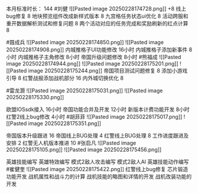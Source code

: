本月标准时长： 144
#刘健 
![[Pasted image 20250228174728.png]] +8
线上bug修复	8
地块预览组件改成新样式版本	8
九宫格任务状态ui优化		8
活动跨服和重开数据解析测试和修复问题	8
两个活动对应的任务完成和奖励刷新的红点计算	8

#聂成兵 
![[Pasted image 20250228174850.png]]
![[Pasted image 20250228174908.png]]
内城推格子UI功能修改    16小时
内城推格子添加新事件    8小时
内城推格子主角修改      8小时
帝国升级问题修改        8小时
#熊福成 
![[Pasted image 20250228174944.png]]
![[Pasted image 20250228175201.png]]
![[Pasted image 20250228175244.png]]
帝国项目测试问题修复                                            8
添加小游戏引导                                                       8
红警战报添加战机部分                                           16
内外城切换优化                                                       8

#雷龙灏 
![[Pasted image 20250228175031.png]]
![[Pasted image 20250228175330.png]]

欧盟IOSsdk接入      16小时
帝国功能合并及开发   12小时
新版本计费功能开发   8小时
红警2线上bug修改     4小时
#胡菲菲 
![[Pasted image 20250228175017.png]]
![[Pasted image 20250228175351.png]]

帝国版本升级跟进 16
帝国线上BUG处理      4
红警线上BUG处理     8
工作进度跟进及安排   2
红警无人机版本推进 10
#张启凡 
![[Pasted image 20250228175105.png]]
![[Pasted image 20250228175456.png]]

英雄技能编写
英雄特效编写
模式2敌人攻击编写
模式2敌人AI
英雄技能动作编写
#崔健奎 
![[Pasted image 20250228175422.png]]
红警线上bug修复
芯片锻造功能开发
战机属性和战斗力的计算
战机技能的略图和详情的开发
战机改装功能的开发
